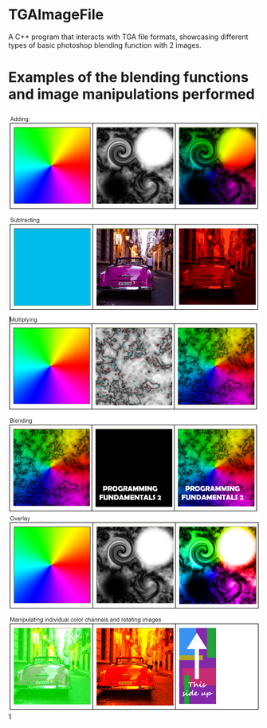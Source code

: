 # TGAImageFile
A C++ program that interacts with TGA file formats, showcasing different types of basic photoshop blending function with 2 images.

# Examples of the blending functions and image manipulations performed
![](images/TGARM1.png)
![](images/TGARM2.png)
![](images/TGARM3.png)
1[](images/TGARM4.png)

